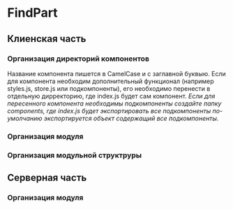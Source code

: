 # FindPart

## Клиенская часть
### Организация директорий компонентов
  Название компонента пишется в CamelCase и с заглавной буквыю.
  Если для компонента необходим дополнительный функционал
    (например styles.js, store.js или подкомпоненты),
    его необходимо перенести в отдельную дирректорию,
    где index.js будет сам компонент.
    *Если для пересенного компонента необходимы подкомпоненты*
    *создайте папку components, где index.js будет экспортировать все подкомпоненты*
    *по-умолчанию экспортируется объект содержащий все подкомпоненты.*

### Организация модуля
  

### Организация модульной структруры

## Серверная часть
### Организация модуля
